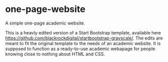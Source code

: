 # one-page-website
A simple one-page academic website. 

This is a heavly edited version of a Start Bootstrap template, available here https://github.com/blackrockdigital/startbootstrap-grayscale/. 
The edits are meant to fit the original template to the needs of an academic website. It is supposed to function as a ready-to-use academic webapage for people knowing close to nothing about HTML and CSS.   
